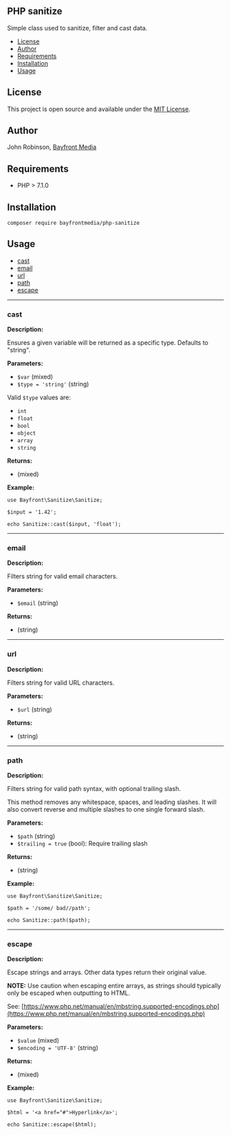 ## PHP sanitize

Simple class used to sanitize, filter and cast data.

- [License](#license)
- [Author](#author)
- [Requirements](#requirements)
- [Installation](#installation)
- [Usage](#usage)

## License

This project is open source and available under the [MIT License](https://github.com/bayfrontmedia/php-array-helpers/blob/master/LICENSE).

## Author

John Robinson, [Bayfront Media](https://www.bayfrontmedia.com)

## Requirements

* PHP > 7.1.0

## Installation

```
composer require bayfrontmedia/php-sanitize
```

## Usage

- [cast](#cast)
- [email](#email)
- [url](#url)
- [path](#path)
- [escape](#escape)

<hr />

### cast

**Description:**

Ensures a given variable will be returned as a specific type. Defaults to "string".

**Parameters:**

- `$var` (mixed)
- `$type = 'string'` (string)

Valid `$type` values are:

- `int`
- `float`
- `bool`
- `object`
- `array`
- `string`

**Returns:**

- (mixed)

**Example:**

```
use Bayfront\Sanitize\Sanitize;

$input = '1.42';

echo Sanitize::cast($input, 'float');

```

<hr />

### email

**Description:**

Filters string for valid email characters.

**Parameters:**

- `$email` (string)

**Returns:**

- (string)

<hr />

### url

**Description:**

Filters string for valid URL characters.

**Parameters:**

- `$url` (string)

**Returns:**

- (string)

<hr />

### path

**Description:**

Filters string for valid path syntax, with optional trailing slash.

This method removes any whitespace, spaces, and leading slashes. It will also convert reverse and multiple slashes to one single forward slash.

**Parameters:**

- `$path` (string)
- `$trailing = true` (bool): Require trailing slash

**Returns:**

- (string)

**Example:**

```
use Bayfront\Sanitize\Sanitize;

$path = '/some/ bad//path';

echo Sanitize::path($path);

```

<hr />

### escape

**Description:**

Escape strings and arrays. Other data types return their original value.

**NOTE:** Use caution when escaping entire arrays, as strings should typically only be escaped when outputting to HTML.

See: [https://www.php.net/manual/en/mbstring.supported-encodings.php](https://www.php.net/manual/en/mbstring.supported-encodings.php)

**Parameters:**

- `$value` (mixed)
- `$encoding = 'UTF-8'` (string)

**Returns:**

- (mixed)

**Example:**

```
use Bayfront\Sanitize\Sanitize;

$html = '<a href="#">Hyperlink</a>';

echo Sanitize::escape($html);

```